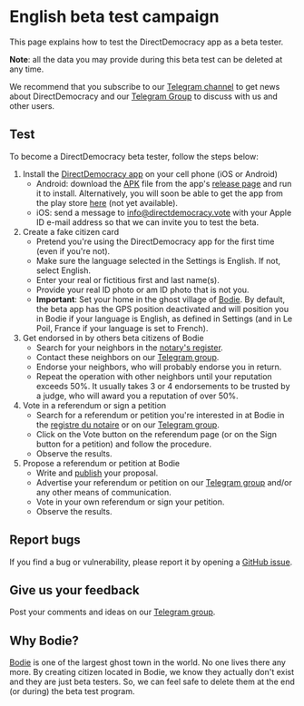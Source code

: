 # English beta test campaign

This page explains how to test the DirectDemocracy app as a beta tester.

**Note**: all the data you may provide during this beta test can be deleted at any time.

We recommend that you subscribe to our [Telegram channel](https://t.me/directdemocracy_news) to get news about DirectDemocracy and our [Telegram Group](https://t.me/directdemocracy_group) to discuss with us and other users.

## Test

To become a DirectDemocracy beta tester, follow the steps below:

1. Install the [DirectDemocracy app](https://app.directdemocracy.vote) on your cell phone (iOS or Android)
   - Android: download the [APK](https://github.com/directdemocracy-vote/app/releases/download/2.0.56/directdemocracy-2.0.56.apk) file from the app's [release page](https://github.com/directdemocracy-vote/app/releases) and run it to install. Alternatively, you will soon be able to get the app from the play store [here](https://play.google.com/store/apps/details?id=vote.directdemocracy.app) (not yet available).
   - iOS: send a message to [info@directdemocracy.vote](mailto:info@directdemocracy.vote) with your Apple ID e-mail address so that we can invite you to test the beta.
3. Create a fake citizen card
   - Pretend you're using the DirectDemocracy app for the first time (even if you're not).
   - Make sure the language selected in the Settings is English. If not, select English.
   - Enter your real or fictitious first and last name(s).
   - Provide your real ID photo or am ID photo that is not you.
   - **Important**: Set your home in the ghost village of [Bodie](https://nominatim.openstreetmap.org/ui/details.html?osmtype=R&osmid=227078&class=boundary). By default, the beta app has the GPS position deactivated and will position you in Bodie if your language is English, as defined in Settings (and in Le Poil, France if your language is set to French).
4. Get endorsed in by others beta citizens of Bodie
   - Search for your neighbors in the [notary's register](https://notary.directdemocracy.vote?latitude=38.2115&longitude=-119.0126).
   - Contact these neighbors on our [Telegram group](https://t.me/directdemocracy_group).
   - Endorse your neighbors, who will probably endorse you in return.
   - Repeat the operation with other neighbors until your reputation exceeds 50%. It usually takes 3 or 4 endorsements to be trusted by a judge, who will award you a reputation of over 50%.
5. Vote in a referendum or sign a petition
   - Search for a referendum or petition you're interested in at Bodie in the [registre du notaire](https://notary.directdemocracy.vote?tab=proposals&latitude=38.2115&longitude=-119.0126) or on our [Telegram group](https://t.me/directdemocracy_group).
   - Click on the Vote button on the referendum page (or on the Sign button for a petition) and follow the procedure.
   - Observe the results.
6. Propose a referendum or petition at Bodie
   - Write and [publish](https://judge.directdemocracy.vote/propose.html?latitude=38.2115&longitude=-119.0126) your proposal.
   - Advertise your referendum or petition on our [Telegram group](https://t.me/directdemocracy_group) and/or any other means of communication.
   - Vote in your own referendum or sign your petition.
   - Observe the results.

## Report bugs

If you find a bug or vulnerability, please report it by opening a [GitHub issue](https://github.com/directdemocracy-vote/www/issues/new).

## Give us your feedback

Post your comments and ideas on our [Telegram group](https://t.me/directdemocracy_group).

## Why Bodie?

[Bodie](https://en.wikipedia.org/wiki/Bodie,_California) is one of the largest ghost town in the world. No one lives there any more. By creating citizen located in Bodie, we know they actually don't exist and they are just beta testers. So, we can feel safe to delete them at the end (or during) the beta test program.

